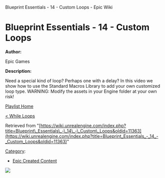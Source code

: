 Blueprint Essentials - 14 - Custom Loops - Epic Wiki                    

Blueprint Essentials - 14 - Custom Loops
========================================

  

**Author:**

Epic Games

**Description:**

Need a special kind of loop? Perhaps one with a delay? In this video we show how to use the Standard Macros Library to add your own customized loop type. WARNING: Modify the assets in your Engine folder at your own risk!

  

[Playlist Home](/Category:Epic_Video_Playlists "Category:Epic Video Playlists")

[< While Loops](/Blueprint_Essentials_-_13_-_While_Loops "Blueprint Essentials - 13 - While Loops")

  

Retrieved from "[https://wiki.unrealengine.com/index.php?title=Blueprint\_Essentials\_-\_14\_-\_Custom\_Loops&oldid=11363](https://wiki.unrealengine.com/index.php?title=Blueprint_Essentials_-_14_-_Custom_Loops&oldid=11363)"

[Category](/Special:Categories "Special:Categories"):

*   [Epic Created Content](/Category:Epic_Created_Content "Category:Epic Created Content")

  ![](https://tracking.unrealengine.com/track.png)